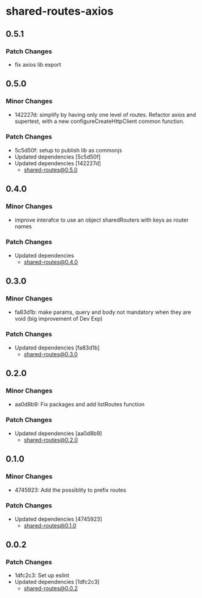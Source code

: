 # shared-routes-axios

## 0.5.1

### Patch Changes

- fix axios lib export

## 0.5.0

### Minor Changes

- 142227d: simplify by having only one level of routes. Refactor axios and supertest, with a new configureCreateHttpClient common function.

### Patch Changes

- 5c5d50f: setup to publish lib as commonjs
- Updated dependencies [5c5d50f]
- Updated dependencies [142227d]
  - shared-routes@0.5.0

## 0.4.0

### Minor Changes

- improve interafce to use an object sharedRouters with keys as router names

### Patch Changes

- Updated dependencies
  - shared-routes@0.4.0

## 0.3.0

### Minor Changes

- fa83d1b: make params, query and body not mandatory when they are void (big improvement of Dev Exp)

### Patch Changes

- Updated dependencies [fa83d1b]
  - shared-routes@0.3.0

## 0.2.0

### Minor Changes

- aa0d8b9: Fix packages and add listRoutes function

### Patch Changes

- Updated dependencies [aa0d8b9]
  - shared-routes@0.2.0

## 0.1.0

### Minor Changes

- 4745923: Add the possiblity to prefix routes

### Patch Changes

- Updated dependencies [4745923]
  - shared-routes@0.1.0

## 0.0.2

### Patch Changes

- 1dfc2c3: Set up eslint
- Updated dependencies [1dfc2c3]
  - shared-routes@0.0.2

